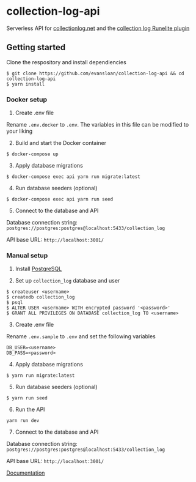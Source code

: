 # collection-log-api

Serverless API for [collectionlog.net](https://github.com/evansloan/collectionlog.net) and the [collection log Runelite plugin](https://github.com/evansloan/collection-log)

## Getting started

Clone the respository and install dependiencies

```
$ git clone https://github.com/evansloan/collection-log-api && cd collection-log-api
$ yarn install
```

### Docker setup

1. Create .env file

Rename `.env.docker` to `.env`. The variables in this file can be modified to your liking

2. Build and start the Docker container

```
$ docker-compose up
```

3. Apply database migrations

```
$ docker-compose exec api yarn run migrate:latest
```

4. Run database seeders (optional)

```
$ docker-compose exec api yarn run seed
```

5. Connect to the database and API

Database connection string: `postgres://postgres:postgres@localhost:5433/collection_log`

API base URL: `http://localhost:3001/`

### Manual setup

1. Install [PostgreSQL](https://www.postgresql.org/download/)

2. Set up `collection_log` database and user

```
$ createuser <username>
$ createdb collection_log
$ psql
$ ALTER USER <username> WITH encrypted password '<password>'
$ GRANT ALL PRIVILEGES ON DATABASE collection_log TO <username>
```

3. Create .env file

Rename `.env.sample` to `.env` and set the following variables

```
DB_USER=<username>
DB_PASS=<password>
```

4. Apply database migrations

```
$ yarn run migrate:latest
```

5. Run database seeders (optional)

```
$ yarn run seed
```

6. Run the API

```
yarn run dev
```

7. Connect to the database and API

Database connection string: `postgres://postgres:postgres@localhost:5433/collection_log`


API base URL: `http://localhost:3001/`

[Documentation](https://docs.collectionlog.net)
